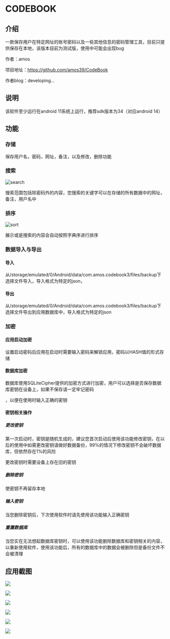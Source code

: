 #                                                 CODEBOOK

## 介绍

一款保存用户在特定网址的账号密码以及一些其他信息的密码管理工具，目前只提供保存在本地，该版本目前为测试版，使用中可能会出现bug

作者：amos

项目地址：https://github.com/amos39/CodeBook

作者blog：developing...

## 说明

该软件至少运行在android 11系统上运行，推荐sdk版本为34（对应android 14）

## 功能

### 存储

保存用户名，密码，网址，备注，以及修改，删除功能

### 搜索

![search](https://github.com/amos39/CodeBook/tree/main/presource/search.png)

搜索范围包括除密码外的内容，您搜索的关键字可以在存储的所有数据中的网址，备注，用户名中

### 排序

![sort](https://github.com/amos39/CodeBook/tree/main/presource/sort.png)

展示或是搜索的内容会自动按照字典序进行排序

### 数据导入与导出

#### 导入

从/storage/emulated/0/Android/data/com.amos.codebook3/files/backup下选择文件导入，导入格式为特定的json，

#### 导出

从/storage/emulated/0/Android/data/com.amos.codebook3/files/backup下选择文件导出到应用数据库中，导入格式为特定的json

### 加密

#### 应用启动加密

设置启动密码后应用在启动时需要输入密码来解锁应用，密码以HASH值的形式存储

#### 数据库加密

数据库使用SQLiteCipher提供的加密方式进行加密，用户可以选择是否保存数据库密钥在设备上，如果不保存请一定牢记密码

，以便在使用时输入正确的密钥

#### 密钥相关操作

##### 更改密钥

第一次启动时，密钥是随机生成的，建议您首次启动后使用该功能修改密钥，在以后的使用中如需更改密钥请做好数据备份，99%的情况下修改密钥不会破坏数据库，但依然存在1%的风险

更改密钥时需要设备上存在旧的密钥

##### 删除密钥

使密钥不再留存本地

##### 输入密钥

当您删除密钥后，下次使用软件时请先使用该功能输入正确密钥

##### 重置数据库

当您实在无法想起数据库密钥时，可以使用该功能删除数据库和密钥相关的内容，以重新使用软件，使用该功能后，所有的数据库中的数据会被删除但是备份文件不会被清理

## 应用截图

![](https://github.com/amos39/CodeBook/tree/main/presource/show1.png)

![](https://github.com/amos39/CodeBook/tree/main/presource/show2.png)



![](https://github.com/amos39/CodeBook/tree/main/presource/show3.png)





![](https://github.com/amos39/CodeBook/tree/main/presource/show4.png)

![](https://github.com/amos39/CodeBook/tree/main/presource/show5.png)

![](https://github.com/amos39/CodeBook/tree/main/presource/show6.png)